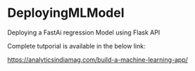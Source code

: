 # DeployingMLModel
Deploying a FastAi regression Model using Flask API


Complete tutporial is available in the below link:

https://analyticsindiamag.com/build-a-machine-learning-app/
